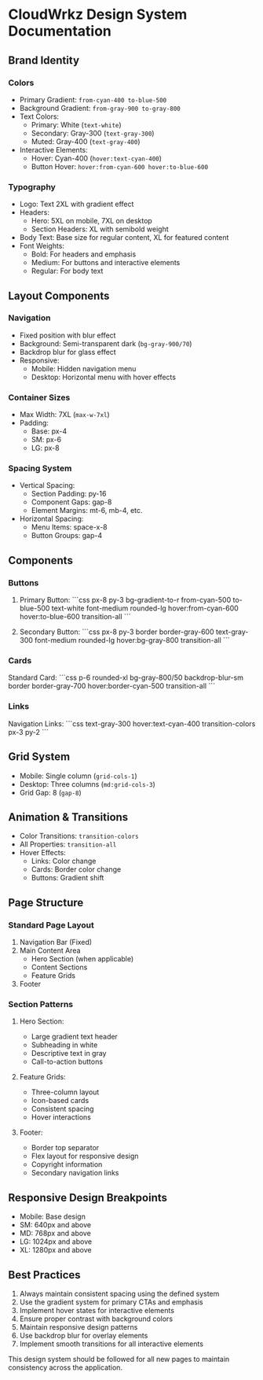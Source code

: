 # CloudWrkz Design System Documentation

## Brand Identity

### Colors
- Primary Gradient: `from-cyan-400 to-blue-500`
- Background Gradient: `from-gray-900 to-gray-800`
- Text Colors:
  - Primary: White (`text-white`)
  - Secondary: Gray-300 (`text-gray-300`)
  - Muted: Gray-400 (`text-gray-400`)
- Interactive Elements:
  - Hover: Cyan-400 (`hover:text-cyan-400`)
  - Button Hover: `hover:from-cyan-600 hover:to-blue-600`

### Typography
- Logo: Text 2XL with gradient effect
- Headers: 
  - Hero: 5XL on mobile, 7XL on desktop
  - Section Headers: XL with semibold weight
- Body Text: Base size for regular content, XL for featured content
- Font Weights:
  - Bold: For headers and emphasis
  - Medium: For buttons and interactive elements
  - Regular: For body text

## Layout Components

### Navigation
- Fixed position with blur effect
- Background: Semi-transparent dark (`bg-gray-900/70`)
- Backdrop blur for glass effect
- Responsive:
  - Mobile: Hidden navigation menu
  - Desktop: Horizontal menu with hover effects

### Container Sizes
- Max Width: 7XL (`max-w-7xl`)
- Padding:
  - Base: px-4
  - SM: px-6
  - LG: px-8

### Spacing System
- Vertical Spacing:
  - Section Padding: py-16
  - Component Gaps: gap-8
  - Element Margins: mt-6, mb-4, etc.
- Horizontal Spacing:
  - Menu Items: space-x-8
  - Button Groups: gap-4

## Components

### Buttons
1. Primary Button:
\`\`\`css
px-8 py-3 bg-gradient-to-r from-cyan-500 to-blue-500 text-white font-medium rounded-lg hover:from-cyan-600 hover:to-blue-600 transition-all
\`\`\`

2. Secondary Button:
\`\`\`css
px-8 py-3 border border-gray-600 text-gray-300 font-medium rounded-lg hover:bg-gray-800 transition-all
\`\`\`

### Cards
Standard Card:
\`\`\`css
p-6 rounded-xl bg-gray-800/50 backdrop-blur-sm border border-gray-700 hover:border-cyan-500 transition-all
\`\`\`

### Links
Navigation Links:
\`\`\`css
text-gray-300 hover:text-cyan-400 transition-colors px-3 py-2
\`\`\`

## Grid System
- Mobile: Single column (`grid-cols-1`)
- Desktop: Three columns (`md:grid-cols-3`)
- Grid Gap: 8 (`gap-8`)

## Animation & Transitions
- Color Transitions: `transition-colors`
- All Properties: `transition-all`
- Hover Effects:
  - Links: Color change
  - Cards: Border color change
  - Buttons: Gradient shift

## Page Structure

### Standard Page Layout
1. Navigation Bar (Fixed)
2. Main Content Area
   - Hero Section (when applicable)
   - Content Sections
   - Feature Grids
3. Footer

### Section Patterns
1. Hero Section:
   - Large gradient text header
   - Subheading in white
   - Descriptive text in gray
   - Call-to-action buttons

2. Feature Grids:
   - Three-column layout
   - Icon-based cards
   - Consistent spacing
   - Hover interactions

3. Footer:
   - Border top separator
   - Flex layout for responsive design
   - Copyright information
   - Secondary navigation links

## Responsive Design Breakpoints
- Mobile: Base design
- SM: 640px and above
- MD: 768px and above
- LG: 1024px and above
- XL: 1280px and above

## Best Practices
1. Always maintain consistent spacing using the defined system
2. Use the gradient system for primary CTAs and emphasis
3. Implement hover states for interactive elements
4. Ensure proper contrast with background colors
5. Maintain responsive design patterns
6. Use backdrop blur for overlay elements
7. Implement smooth transitions for all interactive elements

This design system should be followed for all new pages to maintain consistency across the application.
